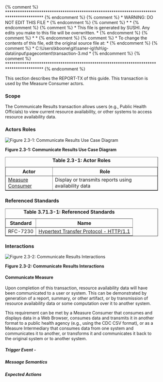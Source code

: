 {% comment %} ***************************************************************************************** {% endcomment %}
{% comment %} *                            WARNING: DO NOT EDIT THIS FILE                             * {% endcomment %}
{% comment %} *                                                                                       * {% endcomment %}
{% comment %} * This file is generated by SUSHI. Any edits you make to this file will be overwritten. * {% endcomment %}
{% comment %} *                                                                                       * {% endcomment %}
{% comment %} * To change the contents of this file, edit the original source file at:                * {% endcomment %}
{% comment %} * C:\Users\kboone\git\saner-ig\fsh\ig-data\input\pagecontent\transaction-3.md           * {% endcomment %}
{% comment %} ***************************************************************************************** {% endcomment %}

This section describes the REPORT-TX of this guide. This transaction is used by the Measure Consumer actors.

### Scope

The Communicate Results transaction allows users (e.g., Public Health Officials) to view current resource availability,
or other systems to access resource availability data.


### Actors Roles

![Figure 2.3-1: Communicate Results Use Case Diagram](transaction-3-uc.svg "Figure 2.3-1: Communicate Results Use Case Diagram")

**Figure 2.3-1: Communicate Results Use Case Diagram**

<table border='1' borderspacing='0'>
<caption><b>Table 2.3-1: Actor Roles</b></caption>
<thead><tr><th>Actor</th><th>Role</th></tr></thead>
<tbody><tr><td><a href="actors_and_transactions.html#measure-consumer">Measure Consumer</a></td>
<td>Display or transmits reports using availability data</td>
</tr>
        
</tbody>
</table>

### Referenced Standards

<table border='1' borderspacing='0'>
<caption><b>Table 3.71.3-1: Referenced Standards</b></caption>
<thead><tr><th>Standard</th><th>Name</th></tr></thead>
<tbody>
            <tr><td>RFC-7230</td><td><a href='https://ietf.org/rfc/rfc7230.html'>Hypertext Transfer Protocol - HTTP/1.1</a></td></tr>
        
</tbody>
</table>

### Interactions
        
![Figure 2.3-2: Communicate Results Interactions](transaction-3-seq.svg "Figure 2.3-2: Communicate Results Interactions")

**Figure 2.3-2: Communicate Results Interactions**


#### Communicate Measure


Upon completion of this transaction, resource availability data will have been communicated to a
user or system. This can be demonstrated by generation of a report, summary, or other artifact, or by transmission of resource
availability data or some computation over it to another system.
            


This requirement can be met by a Measure Consumer that consumes and displays data in a Web Browser, consumes data
            and transmits it in another format to a public health agency (e.g., using the CDC CSV format), or as a Measure
            Intermediary that consumes data from one system and communicates it to another, or transforms it and communicates it back
            to the original system or to another system.
            


##### Trigger Event - 

##### Message Semantics

##### Expected Actions
